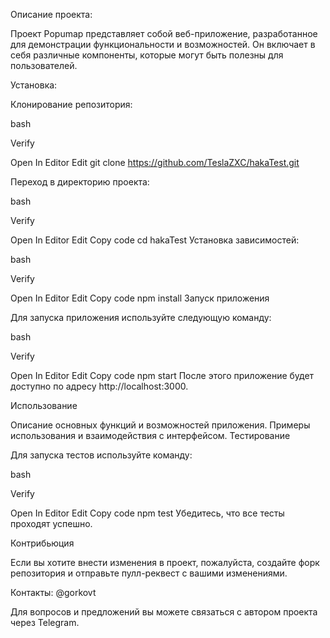 Описание проекта:

Проект Popumap представляет собой веб-приложение, разработанное для демонстрации функциональности и возможностей. Он включает в себя различные компоненты, которые могут быть полезны для пользователей.

Установка:

Клонирование репозитория:

bash

Verify

Open In Editor
Edit
git clone https://github.com/TeslaZXC/hakaTest.git


Переход в директорию проекта:

bash

Verify

Open In Editor
Edit
Copy code
cd hakaTest
Установка зависимостей:

bash

Verify

Open In Editor
Edit
Copy code
npm install
Запуск приложения

Для запуска приложения используйте следующую команду:

bash

Verify

Open In Editor
Edit
Copy code
npm start
После этого приложение будет доступно по адресу http://localhost:3000.

Использование

Описание основных функций и возможностей приложения.
Примеры использования и взаимодействия с интерфейсом.
Тестирование

Для запуска тестов используйте команду:

bash

Verify

Open In Editor
Edit
Copy code
npm test
Убедитесь, что все тесты проходят успешно.

Контрибьюция

Если вы хотите внести изменения в проект, пожалуйста, создайте форк репозитория и отправьте пулл-реквест с вашими изменениями.



Контакты:
@gorkovt

Для вопросов и предложений вы можете связаться с автором проекта через Telegram.
